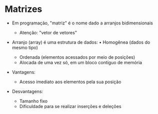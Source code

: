 # Matrizes
*  Em programação, "matriz" é o nome dado a arranjos bidimensionais
	* Atenção: "vetor de vetores"


* Arranjo (array) é uma estrutura de dados: • Homogênea (dados do mesmo tipo)
	* Ordenada (elementos acessados por meio de posições)
	* Alocada de uma vez só, em um bloco contíguo de memória


* Vantagens:
	* Acesso imediato aos elementos pela sua posição


* Desvantagens:
	* Tamanho fixo
	* Dificuldade para se realizar inserções e deleções